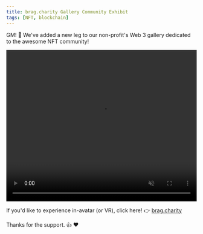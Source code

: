 ```yaml
---
title: brag.charity Gallery Community Exhibit
tags: [NFT, blockchain]
---
```


GM! 🌄 We've added a new leg to our non-profit's Web 3 gallery dedicated to the awesome NFT community!

<video autoplay muted loop="loop" width="100%" height="400">
  <source src="/assets/videos/community-exhibit.webm" type="video/webm">
  Your browser does not support the video tag.
</video>

If you'd like to experience in-avatar (or VR), click here! 👉 [brag.charity](https://brag.charity)

Thanks for the support. 👍 ❤️